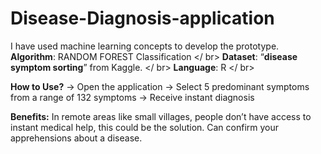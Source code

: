 # Disease-Diagnosis-application

I have used machine learning concepts to develop the prototype.
**Algorithm**: RANDOM FOREST Classification </ br>
**Dataset**: “**disease symptom sorting**” from Kaggle. </ br>
**Language**: R </ br>

**How to Use?**
-> Open the application
-> Select 5 predominant symptoms from a range of 132 symptoms
-> Receive instant diagnosis

**Benefits:**
In remote areas like small villages, people don’t have access to instant medical help, this could be the solution.
Can confirm your apprehensions about a disease.


